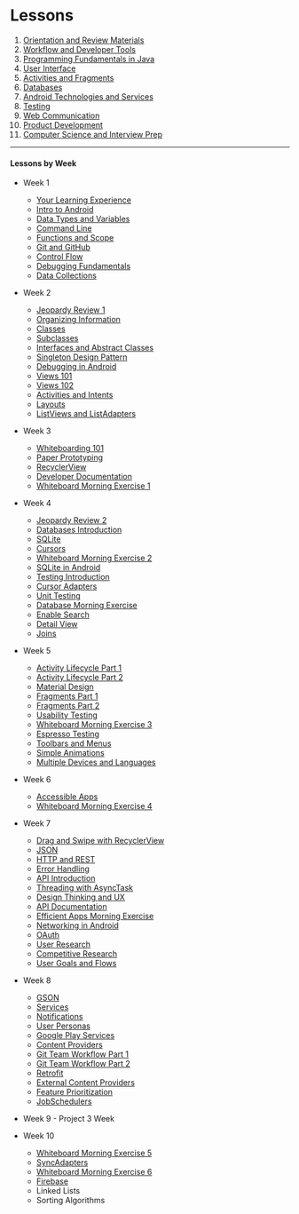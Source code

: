 # Lessons

1. [Orientation and Review Materials](lessons/orientation-and-review-materials.md)
1. [Workflow and Developer Tools](lessons/workflow-and-dev-tools.md)
1. [Programming Fundamentals in Java](lessons/programming-fundamentals-in-java.md)
1. [User Interface](lessons/user-interface.md)
1. [Activities and Fragments](lessons/activities-and-fragments.md)
1. [Databases](lessons/databases.md)
1. [Android Technologies and Services](lessons/android-technologies-and-services.md)
1. [Testing](lessons/testing.md)
1. [Web Communication](lessons/web-communication.md)
1. [Product Development](lessons/product-development.md)
1. [Computer Science and Interview Prep](lessons/computer-science-and-interview-prep.md)


---

#### Lessons by Week

- Week 1
  - [Your Learning Experience](https://github.com/ga-adi-nyc/Course-Materials/tree/master/lessons/orientation-materials/your-learning-experience-lesson)
  - [Intro to Android](https://github.com/ga-adi-nyc/Course-Materials/tree/master/lessons/orientation-materials/android-intro-lesson)
  - [Data Types and Variables](https://github.com/ga-adi-nyc/Course-Materials/tree/master/lessons/programming-fundamentals-in-java/data-types-and-variables)
  - [Command Line](https://github.com/ga-adi-nyc/Course-Materials/tree/master/lessons/workflow-and-dev-tools/command-line-lesson)
  - [Functions and Scope](https://github.com/ga-adi-nyc/Course-Materials/tree/master/lessons/programming-fundamentals-in-java/functions-and-scope)
  - [Git and GitHub](https://github.com/ga-adi-nyc/Course-Materials/tree/master/lessons/workflow-and-dev-tools/git-and-github-lesson)
  - [Control Flow](https://github.com/ga-adi-nyc/Course-Materials/tree/master/lessons/programming-fundamentals-in-java/control-flow)
  - [Debugging Fundamentals](https://github.com/ga-adi-nyc/Course-Materials/tree/master/lessons/workflow-and-dev-tools/java-debugging-fundamentals)
  - [Data Collections](https://github.com/ga-adi-nyc/Course-Materials/tree/master/lessons/programming-fundamentals-in-java/data-collections-lesson)


- Week 2
  - [Jeopardy Review 1](https://www.jeopardy.rocks/adigelatoweek1)
  - [Organizing Information](https://github.com/ga-adi-nyc/Course-Materials/tree/master/lessons/programming-fundamentals-in-java/organizing-info-lesson)
  - [Classes](https://github.com/ga-adi-nyc/Course-Materials/tree/master/lessons/programming-fundamentals-in-java/classes-lesson)
  - [Subclasses](https://github.com/ga-adi-nyc/Course-Materials/tree/master/lessons/programming-fundamentals-in-java/subclasses-lesson)
  - [Interfaces and Abstract Classes](https://github.com/ga-adi-nyc/Course-Materials/tree/master/lessons/programming-fundamentals-in-java/interfaces-and-abstract-classes-lesson)
  - [Singleton Design Pattern](https://github.com/ga-adi-nyc/Course-Materials/tree/master/lessons/programming-fundamentals-in-java/singleton-design-pattern)
  - [Debugging in Android](https://github.com/ga-adi-nyc/Course-Materials/tree/master/lessons/workflow-and-dev-tools/debugging-in-android-lesson)
  - [Views 101](https://github.com/ga-adi-nyc/Course-Materials/tree/master/lessons/user-interface/views-101-lesson)
  - [Views 102](https://github.com/ga-adi-nyc/Course-Materials/tree/master/lessons/user-interface/views-102-lesson)
  - [Activities and Intents](https://github.com/ga-adi-nyc/Course-Materials/tree/master/lessons/activities-and-fragments/activities-and-intents-lesson)
  - [Layouts](https://github.com/ga-adi-nyc/Course-Materials/tree/master/lessons/user-interface/layouts-lesson)
  - [ListViews and ListAdapters](https://github.com/ga-adi-nyc/Course-Materials/tree/master/lessons/user-interface/listviews-listadapters-lesson)


- Week 3
  - [Whiteboarding 101](https://github.com/ga-adi-nyc/Course-Materials/tree/master/lessons/computer-science-and-interview-prep/whiteboarding-lesson)
  - [Paper Prototyping](https://github.com/ga-adi-nyc/Course-Materials/tree/master/lessons/product-development/paper-prototyping)
  - [RecyclerView](https://github.com/ga-adi-nyc/Course-Materials/tree/master/lessons/user-interface/recyclerview-lesson)
  - [Developer Documentation](https://github.com/ga-adi-nyc/Course-Materials/tree/master/lessons/workflow-and-dev-tools/developer-documentation-lesson)
  - [Whiteboard Morning Exercise 1](https://github.com/ga-adi-nyc/Course-Materials/tree/master/lessons/computer-science-and-interview-prep/whiteboard-morning-exercise)


- Week 4
  - [Jeopardy Review 2](https://www.superteachertools.us/jeopardyx/answerkey.php?game=1924373)
  - [Databases Introduction](https://github.com/ga-adi-nyc/Course-Materials/tree/master/lessons/databases/databases-intro)
  - [SQLite](https://github.com/ga-adi-nyc/Course-Materials/tree/master/lessons/databases/sqlite-lesson)
  - [Cursors](https://github.com/ga-adi-nyc/Course-Materials/tree/master/lessons/databases/cursors-intro)
  - [Whiteboard Morning Exercise 2](https://github.com/ga-adi-nyc/Course-Materials/tree/master/lessons/computer-science-and-interview-prep/whiteboard-morning-exercise2)
  - [SQLite in Android](https://github.com/ga-adi-nyc/Course-Materials/tree/master/lessons/databases/databases-in-android)
  - [Testing Introduction](https://github.com/ga-adi-nyc/Course-Materials/tree/master/lessons/testing/testing-intro-lesson)
  - [Cursor Adapters](https://github.com/ga-adi-nyc/Course-Materials/tree/master/lessons/databases/cursor-adapters-lesson)
  - [Unit Testing](https://github.com/ga-adi-nyc/Course-Materials/tree/master/lessons/testing/junit-testing-lesson)
  - [Database Morning Exercise](https://github.com/ga-adi-nyc/Course-Materials/tree/master/lessons/databases/databases-review-morning-exercise)
  - [Enable Search](https://github.com/ga-adi-nyc/Course-Materials/tree/master/lessons/android-technologies-and-services/enable-search-lesson)
  - [Detail View](https://github.com/ga-adi-nyc/Course-Materials/tree/master/lessons/databases/detailed-view-lesson)
  - [Joins](https://github.com/ga-adi-nyc/Course-Materials/tree/master/lessons/databases/joins-lesson)


- Week 5
  - [Activity Lifecycle Part 1](https://github.com/ga-adi-nyc/Course-Materials/tree/master/lessons/activities-and-fragments/activity-life-cycle-1-lesson)
  - [Activity Lifecycle Part 2](https://github.com/ga-adi-nyc/Course-Materials/tree/master/lessons/activities-and-fragments/activity-life-cycle-2-lesson)
  - [Material Design](https://github.com/ga-adi-nyc/Course-Materials/tree/master/lessons/user-interface/material-design-intro-lesson)
  - [Fragments Part 1](https://github.com/ga-adi-nyc/Course-Materials/tree/master/lessons/activities-and-fragments/fragments-lesson)
  - [Fragments Part 2](https://github.com/ga-adi-nyc/Course-Materials/tree/master/lessons/activities-and-fragments/fragments-lesson-2)
  - [Usability Testing](https://github.com/ga-adi-nyc/Course-Materials/tree/master/lessons/testing/usability-testing-lesson)
  - [Whiteboard Morning Exercise 3](https://github.com/ga-adi-nyc/Course-Materials/tree/master/lessons/computer-science-and-interview-prep/whiteboard-morning-exercise3)
  - [Espresso Testing](https://github.com/ga-adi-nyc/Course-Materials/tree/master/lessons/testing/espresso-lesson)
  - [Toolbars and Menus](https://github.com/ga-adi-nyc/Course-Materials/tree/master/lessons/user-interface/toolbars-and-menus-lesson)
  - [Simple Animations](https://github.com/ga-adi-nyc/Course-Materials/tree/master/lessons/user-interface/simple-animation-lesson)
  - [Multiple Devices and Languages](https://github.com/ga-adi-nyc/Course-Materials/tree/master/lessons/android-technologies-and-services/multiple-devices-lesson)


- Week 6
  - [Accessible Apps](https://github.com/ga-adi-nyc/Course-Materials/tree/master/lessons/user-interface/accessible-apps-lesson)
  - [Whiteboard Morning Exercise 4](https://github.com/ga-adi-nyc/Course-Materials/tree/master/lessons/computer-science-and-interview-prep/whiteboard-morning-exercise4)


- Week 7
  - [Drag and Swipe with RecyclerView](https://github.com/ga-adi-nyc/Course-Materials/tree/master/lessons/user-interface/drag-and-swipe-morning-exercise)
  - [JSON](https://github.com/ga-adi-nyc/Course-Materials/tree/master/lessons/web-communication/json-lesson)
  - [HTTP and REST](https://github.com/ga-adi-nyc/Course-Materials/tree/master/lessons/web-communication/http-rest-lesson)
  - [Error Handling](https://github.com/ga-adi-nyc/Course-Materials/tree/master/lessons/programming-fundamentals-in-java/error-handling-lesson)
  - [API Introduction](https://github.com/ga-adi-nyc/Course-Materials/tree/master/lessons/web-communication/api-lesson)
  - [Threading with AsyncTask](https://github.com/ga-adi-nyc/Course-Materials/tree/master/lessons/android-technologies-and-services/threading-lesson)
  - [Design Thinking and UX](https://github.com/ga-adi-nyc/Course-Materials/tree/master/lessons/product-development/design-thinking-and-ux)
  - [API Documentation](https://github.com/ga-adi-nyc/Course-Materials/tree/master/lessons/web-communication/api-documentation-lesson)
  - [Efficient Apps Morning Exercise](https://github.com/ga-adi-nyc/Course-Materials/tree/master/lessons/android-technologies-and-services/efficient-apps-morning-exercise)
  - [Networking in Android](https://github.com/ga-adi-nyc/Course-Materials/tree/master/lessons/web-communication/networking-in-android)
  - [OAuth](https://github.com/ga-adi-nyc/Course-Materials/tree/master/lessons/web-communication/oauth-lesson)
  - [User Research](https://github.com/ga-adi-nyc/Course-Materials/tree/master/lessons/product-development/user-research-lesson)
  - [Competitive Research](https://github.com/ga-adi-nyc/Course-Materials/tree/master/lessons/product-development/competitive-research-lesson)
  - [User Goals and Flows](https://github.com/ga-adi-nyc/Course-Materials/tree/master/lessons/product-development/user-goals-and-flows-lesson)


- Week 8
  - [GSON](https://github.com/ga-adi-nyc/Course-Materials/tree/master/lessons/web-communication/gson-lesson)
  - [Services](https://github.com/ga-adi-nyc/Course-Materials/tree/master/lessons/android-technologies-and-services/services-lesson)
  - [Notifications](https://github.com/ga-adi-nyc/Course-Materials/tree/master/lessons/user-interface/notifications-lesson)
  - [User Personas](https://github.com/ga-adi-nyc/Course-Materials/tree/master/lessons/product-development/user-personas-lesson)
  - [Google Play Services](https://github.com/ga-adi-nyc/Course-Materials/tree/master/lessons/android-technologies-and-services/google-play-services-lesson)
  - [Content Providers](https://github.com/ga-adi-nyc/Course-Materials/tree/master/lessons/databases/content-provider-lesson)
  - [Git Team Workflow Part 1](https://github.com/ga-adi-nyc/Course-Materials/tree/master/lessons/workflow-and-dev-tools/git-team-workflow-part-1)
  - [Git Team Workflow Part 2](https://github.com/ga-adi-nyc/Course-Materials/tree/master/lessons/workflow-and-dev-tools/git-team-workflow-part-2)
  - [Retrofit](https://github.com/ga-adi-nyc/Course-Materials/tree/master/lessons/web-communication/retrofit-lesson)
  - [External Content Providers](https://github.com/ga-adi-nyc/Course-Materials/tree/master/lessons/databases/external-content-providers-lesson)
  - [Feature Prioritization](https://github.com/ga-adi-nyc/Course-Materials/tree/master/lessons/product-development/prioritization-proposal-lesson)
  - [JobSchedulers](https://github.com/ga-adi-nyc/Course-Materials/tree/master/lessons/android-technologies-and-services/job-scheduler-lesson)


- Week 9 - Project 3 Week


- Week 10
  - [Whiteboard Morning Exercise 5](https://github.com/ga-adi-nyc/Course-Materials/tree/master/lessons/computer-science-and-interview-prep/whiteboard-morning-exercise5)
  - [SyncAdapters](https://github.com/ga-adi-nyc/Course-Materials/tree/master/lessons/web-communication/sync-adapters-lesson)
  - [Whiteboard Morning Exercise 6](https://github.com/ga-adi-nyc/Course-Materials/tree/master/lessons/computer-science-and-interview-prep/whiteboard-morning-exercise6)
  - [Firebase](https://github.com/ga-adi-nyc/Course-Materials/tree/master/lessons/databases/firebase-lesson)
  - Linked Lists
  - Sorting Algorithms
